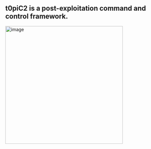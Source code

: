 
## t0piC2 is a post-exploitation command and control framework.
<img width="368" alt="image" src="https://user-images.githubusercontent.com/46081558/235817069-4e88d45e-22c2-4f3c-ae44-52cfd2ac2275.png">
